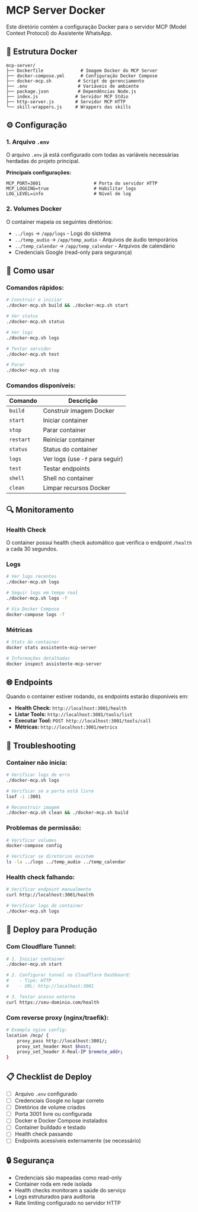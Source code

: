 # MCP Server Docker

Este diretório contém a configuração Docker para o servidor MCP (Model Context Protocol) do Assistente WhatsApp.

## 🐳 Estrutura Docker

```
mcp-server/
├── Dockerfile              # Imagem Docker do MCP Server
├── docker-compose.yml      # Configuração Docker Compose
├── docker-mcp.sh          # Script de gerenciamento
├── .env                   # Variáveis de ambiente
├── package.json           # Dependências Node.js
├── index.js              # Servidor MCP Stdio
├── http-server.js        # Servidor MCP HTTP
└── skill-wrappers.js     # Wrappers das skills
```

## ⚙️ Configuração

### 1. Arquivo `.env`

O arquivo `.env` já está configurado com todas as variáveis necessárias herdadas do projeto principal.

**Principais configurações:**
```env
MCP_PORT=3001                    # Porta do servidor HTTP
MCP_LOGGING=true                 # Habilitar logs
LOG_LEVEL=info                   # Nível de log
```

### 2. Volumes Docker

O container mapeia os seguintes diretórios:
- `../logs` → `/app/logs` - Logs do sistema
- `../temp_audio` → `/app/temp_audio` - Arquivos de áudio temporários  
- `../temp_calendar` → `/app/temp_calendar` - Arquivos de calendário
- Credenciais Google (read-only para segurança)

## 🚀 Como usar

### Comandos rápidos:

```bash
# Construir e iniciar
./docker-mcp.sh build && ./docker-mcp.sh start

# Ver status
./docker-mcp.sh status

# Ver logs
./docker-mcp.sh logs

# Testar servidor
./docker-mcp.sh test

# Parar
./docker-mcp.sh stop
```

### Comandos disponíveis:

| Comando | Descrição |
|---------|-----------|
| `build` | Construir imagem Docker |
| `start` | Iniciar container |
| `stop` | Parar container |
| `restart` | Reiniciar container |
| `status` | Status do container |
| `logs` | Ver logs (use `-f` para seguir) |
| `test` | Testar endpoints |
| `shell` | Shell no container |
| `clean` | Limpar recursos Docker |

## 🔍 Monitoramento

### Health Check
O container possui health check automático que verifica o endpoint `/health` a cada 30 segundos.

### Logs
```bash
# Ver logs recentes
./docker-mcp.sh logs

# Seguir logs em tempo real
./docker-mcp.sh logs -f

# Via Docker Compose
docker-compose logs -f
```

### Métricas
```bash
# Stats do container
docker stats assistente-mcp-server

# Informações detalhadas
docker inspect assistente-mcp-server
```

## 🌐 Endpoints

Quando o container estiver rodando, os endpoints estarão disponíveis em:

- **Health Check:** `http://localhost:3001/health`
- **Listar Tools:** `http://localhost:3001/tools/list`  
- **Executar Tool:** `POST http://localhost:3001/tools/call`
- **Métricas:** `http://localhost:3001/metrics`

## 🔧 Troubleshooting

### Container não inicia:
```bash
# Verificar logs de erro
./docker-mcp.sh logs

# Verificar se a porta está livre
lsof -i :3001

# Reconstruir imagem
./docker-mcp.sh clean && ./docker-mcp.sh build
```

### Problemas de permissão:
```bash
# Verificar volumes
docker-compose config

# Verificar se diretórios existem
ls -la ../logs ../temp_audio ../temp_calendar
```

### Health check falhando:
```bash
# Verificar endpoint manualmente
curl http://localhost:3001/health

# Verificar logs do container
./docker-mcp.sh logs
```

## 🚀 Deploy para Produção

### Com Cloudflare Tunnel:
```bash
# 1. Iniciar container
./docker-mcp.sh start

# 2. Configurar tunnel no Cloudflare Dashboard:
#    - Tipo: HTTP
#    - URL: http://localhost:3001

# 3. Testar acesso externo
curl https://seu-dominio.com/health
```

### Com reverse proxy (nginx/traefik):
```bash
# Exemplo nginx config:
location /mcp/ {
    proxy_pass http://localhost:3001/;
    proxy_set_header Host $host;
    proxy_set_header X-Real-IP $remote_addr;
}
```

## 📋 Checklist de Deploy

- [ ] Arquivo `.env` configurado
- [ ] Credenciais Google no lugar correto
- [ ] Diretórios de volume criados
- [ ] Porta 3001 livre ou configurada
- [ ] Docker e Docker Compose instalados
- [ ] Container buildado e testado
- [ ] Health check passando
- [ ] Endpoints acessíveis externamente (se necessário)

## 🔒 Segurança

- Credenciais são mapeadas como read-only
- Container roda em rede isolada
- Health checks monitoram a saúde do serviço
- Logs estruturados para auditoria
- Rate limiting configurado no servidor HTTP
